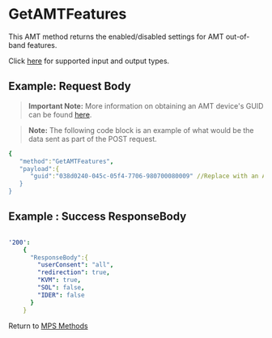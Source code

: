 # GetAMTFeatures

This AMT method returns the enabled/disabled settings for AMT out-of-band features. 

Click [here](types.md) for supported input and output types.

## Example: Request Body

>**Important Note:** More information on obtaining an AMT device's GUID can be found [here](../../Topics/guids.md).

>**Note:** The following code block is an example of what would be the data sent as part of the POST request. 

``` yaml
{  
   "method":"GetAMTFeatures",
   "payload":{  
      "guid":"038d0240-045c-05f4-7706-980700080009" //Replace with an AMT Device's GUID
   }
}
```
## Example : Success ResponseBody

``` yaml

'200':
    {
      "ResponseBody":{
        "userConsent": "all",
        "redirection": true,
        "KVM": true,
        "SOL": false,
        "IDER": false
      }
    }

```

Return to [MPS Methods](../indexMPS.md)